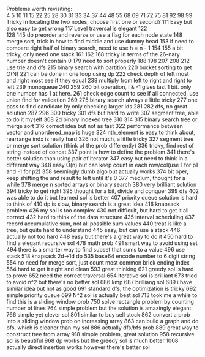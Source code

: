 Problems worth revisiting:\
4
5
10
11
15
22
25
28
30
31
33
34
37
44
48
55
68
69
71
72
75
81
92
98
99 Tricky in locating the two nodes, choose first one or second?
111 Easy but also easy to get wrong
117 Level traversal is elegant
122  
128
145 do preorder and reverse or use a flag for each node state
148 merge sort, trick in how to find middle and use dummy head 
153 if need to compare right half of binary search, need to use h = n - 1
154
155 a bit tricky, only need one stack
161
162
168 tricky in terms of the 26-nary number doesn't contain 0
179 need to sort properly
188
198
207
208
212 use trie and dfs
215 binary search with partition
220 bucket sorting to get O(N)
221 can be done in one loop using dp
222 check depth of left most and right most see if they equal
238 multiply from left to right and right to left
239 monoqueue
240
259
260 bit operation, i & -1 gives last 1 bit. only one number has 1 at here.
261 check edge count to see if all connected, use union find for validation
269
275 binary search always a little tricky
277 one pass to find candidate by only checking larger ids
281
282 dfs, no great solution
287
296
300 tricky
301 dfs but hard to write
307 segment tree, able to do it myself
308 2d binary indexed tree
310 
314
315 binary search tree or merge sort
316 correct idea but not as fast
322 performance between vector and unordered_map is huge
324 nth_element is easy to think about, rearrange indx is really hard 
326 not much, a little tricky
327 segment tree or merge sort solution (think of the prob differently)
336 tricky, find rest of string instead of concat
337 point is how to define the problem
341 there's better solution than using pair of iterator
347 easy but need to think in a different way
348 easy O(n) but can keep count in each row/col(use 1 for p1 and -1 for p2)
358 seemingly dumb algo but actually works
374 bit oper, keep shifting the and result to left until it's 0
377 medium, thought for a while
378 merge n sorted arrays or binary search
380 very brilliant solution
394 tricky to get right
395 thought for a bit, divide and conquer
399 dfs
402 was able to do it but learned sol is better
407 priority queue solution is hard to think of
410 dp is slow, binary search is a great idea
416 knapsack problem
426 my sol is too complex
430 not difficult, but hard to get it all correct
432 hard to think of the data structure
435 interval scheduling
437 record accumulative sum, not all possible sum values
440 treat is like a tree, but quite hard to understand
445 easy, but can use a stack
446 actually not too hard
448 easy but there's a great way to do it
450 hard to find a elegant recursive sol
478 math prob
491 smart way to avoid using set 
494 there is a smarter way to find subset that sums to a value
496 use stack
518 knapsack 2d->1d dp
535 base64 encode number to 6 digit string
554 no need for merge sort, just count most common brick ending index
564 hard to get it right and clean
593 great thinking
621 greedy sol is hard to prove
652 need the correct traversal
654 iterative sol is brilliant
673 tried to avoid n^2 but there's no better sol
686 kmp 
687 brilliang sol
689 i have similar idea but not as good
691 standard dfs, the optimization is tricky
692 simple priority queue
699 N^2 sol is actually best sol
713 took me a while to find this is a sliding window prob
750 solve rectangle problem by counting number of lines
764 simple problem but the solution is amazingly elegant
766 simple yet clever sol
801 similar to buy sell stock
862 convert a prob into a sliding window prob on increasing array
863 can build a graph and do bfs, which is cleaner than my sol
886 actually dfs/bfs prob
889 great way to construct tree from array
918 simple problem, great solution
958 recursive sol is beautiful
968 dp works but the greedy sol is much better 
1008 actually direct insertion works however there's better sol
